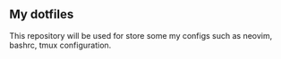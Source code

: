 ## My dotfiles

This repository will be used for store some my configs such as neovim, bashrc, tmux configuration.
